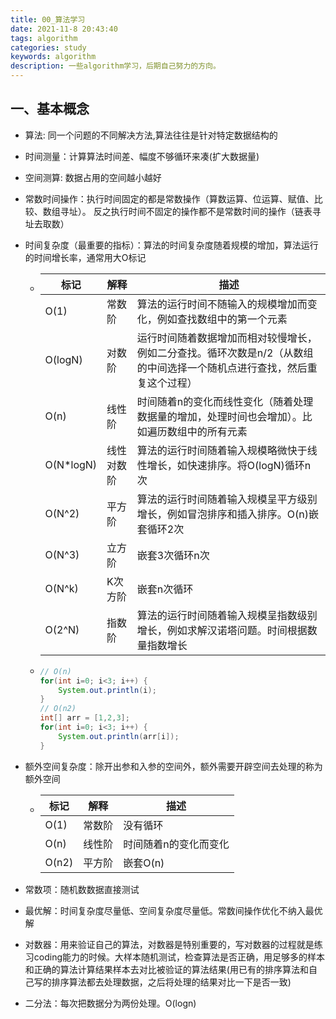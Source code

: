 ```yaml
---
title: 00_算法学习
date: 2021-11-8 20:43:40
tags: algorithm
categories: study
keywords: algorithm
description: 一些algorithm学习，后期自己努力的方向。
---
```


## 一、基本概念

- 算法: 同一个问题的不同解决方法,算法往往是针对特定数据结构的

- 时间测量：计算算法时间差、幅度不够循环来凑(扩大数据量)

- 空间测算: 数据占用的空间越小越好

- 常数时间操作：执行时间固定的都是常数操作（算数运算、位运算、赋值、比较、数组寻址）。 反之执行时间不固定的操作都不是常数时间的操作（链表寻址去取数）

- 时间复杂度（最重要的指标）：算法的时间复杂度随着规模的增加，算法运行的时间增长率，通常用大O标记

  - | 标记      | 解释       | 描述                                                         |
    | --------- | ---------- | ------------------------------------------------------------ |
    | O(1)      | 常数阶     | 算法的运行时间不随输入的规模增加而变化，例如查找数组中的第一个元素 |
    | O(logN)   | 对数阶     | 运行时间随着数据增加而相对较慢增长，例如二分查找。循环次数是n/2（从数组的中间选择一个随机点进行查找，然后重复这个过程） |
    | O(n)      | 线性阶     | 时间随着n的变化而线性变化（随着处理数据量的增加，处理时间也会增加）。比如遍历数组中的所有元素 |
    | O(N*logN) | 线性对数阶 | 算法的运行时间随着输入规模略微快于线性增长，如快速排序。将O(logN)循环n次 |
    | O(N^2)    | 平方阶     | 算法的运行时间随着输入规模呈平方级别增长，例如冒泡排序和插入排序。O(n)嵌套循环2次 |
    | O(N^3)    | 立方阶     | 嵌套3次循环n次                                               |
    | O(N^k)    | K次方阶    | 嵌套n次循环                                                  |
    | O(2^N)    | 指数阶     | 算法的运行时间随着输入规模呈指数级别增长，例如求解汉诺塔问题。时间根据数量指数增长 |

  - ```java
    // O(n)
    for(int i=0; i<3; i++) {
    	System.out.println(i);
    }
    // O(n2)
    int[] arr = [1,2,3];
    for(int i=0; i<3; i++) {
    	System.out.println(arr[i]);
    }
    ```

- 额外空间复杂度：除开出参和入参的空间外，额外需要开辟空间去处理的称为额外空间

  - | 标记  | 解释   | 描述                  |
    | ----- | ------ | --------------------- |
    | O(1)  | 常数阶 | 没有循环              |
    | O(n)  | 线性阶 | 时间随着n的变化而变化 |
    | O(n2) | 平方阶 | 嵌套O(n)              |

- 常数项：随机数数据直接测试

- 最优解：时间复杂度尽量低、空间复杂度尽量低。常数间操作优化不纳入最优解

- 对数器：用来验证自己的算法，对数器是特别重要的，写对数器的过程就是练习coding能力的时候。大样本随机测试，检查算法是否正确，用足够多的样本和正确的算法计算结果样本去对比被验证的算法结果(用已有的排序算法和自己写的排序算法都去处理数据，之后将处理的结果对比一下是否一致)

- 二分法：每次把数据分为两份处理。O(logn)









